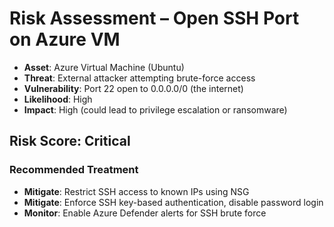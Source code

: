 # Risk Assessment – Open SSH Port on Azure VM

- **Asset**: Azure Virtual Machine (Ubuntu)
- **Threat**: External attacker attempting brute-force access
- **Vulnerability**: Port 22 open to 0.0.0.0/0 (the internet)
- **Likelihood**: High
- **Impact**: High (could lead to privilege escalation or ransomware)

## Risk Score: Critical

### Recommended Treatment
- **Mitigate**: Restrict SSH access to known IPs using NSG
- **Mitigate**: Enforce SSH key-based authentication, disable password login
- **Monitor**: Enable Azure Defender alerts for SSH brute force
